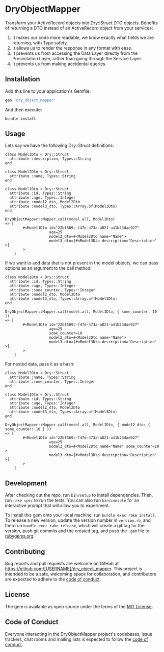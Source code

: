 # DryObjectMapper

Transform your ActiveRecord objects into Dry::Struct DTO objects.
Benefits of returning a DTO instead of an ActiveRecord object from your services:
    
1. It makes our code more readable, we know exactly what fields we are returning, with Type safety.
2. It allows us to render the response in any format with ease. 
3. It prevents us from accessing the Data Layer directly from the Presentation Layer, rather than going through the 
Service Layer.
4. It prevents us from making accidental queries.

## Installation

Add this line to your application's Gemfile:

```ruby
gem 'dry_object_mapper'
```

And then execute:

    bundle install

## Usage

Lets say we have the following Dry::Struct definitions:

    class Model3Dto < Dry::Struct
      attribute :description, Types::String
    end

    class Model2Dto < Dry::Struct
      attribute :name, Types::String
    end

    class Model1Dto < Dry::Struct
      attribute :id, Types::String
      attribute :age, Types::Integer
      attribute :model2_dto, Model2Dto
      attribute :model3_dto, Types::Array.of(Model3Dto)
    end
    
    DryObjectMapper::Mapper.call(model.all, Model1Dto)
    => [
            #<Model1Dto id="22bf569c-f47e-473a-a821-a41b23dae927" 
                        age=25 
                        model2_dto=#<Model2Dto name="Name">
                        model3_dto=[#<Model3Dto description="Description" >]
            >
        ]

If we want to add data that is not present in the model objects, we can pass options as an argument to the call method:

    class Model1Dto < Dry::Struct
      attribute :id, Types::String
      attribute :age, Types::Integer
      attribute :some_counter, Types::Integer
      attribute :model2_dto, Model2Dto
      attribute :model3_dto, Types::Array.of(Model3Dto)
    end

    DryObjectMapper::Mapper.call(model.all, Model1Dto, { some_counter: 10 })
    => [
            #<Model1Dto id="22bf569c-f47e-473a-a821-a41b23dae927" 
                        age=25 
                        some_counter=10
                        model2_dto=#<Model2Dto name="Name">
                        model3_dto=[#<Model3Dto description="Description" >]
            >
        ]

For nested data, pass it as a hash:

    class Model2Dto < Dry::Struct
      attribute :name, Types::String
      attribute :some_counter, Types::Integer
    end

    class Model1Dto < Dry::Struct
      attribute :id, Types::String
      attribute :age, Types::Integer
      attribute :model2_dto, Model2Dto
      attribute :model3_dto, Types::Array.of(Model3Dto)
    end

    DryObjectMapper::Mapper.call(model.all, Model1Dto, { model2_dto: { some_counter: 10 } })
    => [
            #<Model1Dto id="22bf569c-f47e-473a-a821-a41b23dae927" 
                        age=25 
                        model2_dto=#<Model2Dto name="Name" some_counter=10 >
                        model3_dto=[#<Model3Dto description="Description" >]
            >
        ]

## Development

After checking out the repo, run `bin/setup` to install dependencies. Then, run `rake spec` to run the tests. You can also run `bin/console` for an interactive prompt that will allow you to experiment.

To install this gem onto your local machine, run `bundle exec rake install`. To release a new version, update the version number in `version.rb`, and then run `bundle exec rake release`, which will create a git tag for the version, push git commits and the created tag, and push the `.gem` file to [rubygems.org](https://rubygems.org).

## Contributing

Bug reports and pull requests are welcome on GitHub at https://github.com/[USERNAME]/dry_object_mapper. This project is intended to be a safe, welcoming space for collaboration, and contributors are expected to adhere to the [code of conduct](https://github.com/[USERNAME]/dry_object_mapper/blob/main/CODE_OF_CONDUCT.md).

## License

The gem is available as open source under the terms of the [MIT License](https://opensource.org/licenses/MIT).

## Code of Conduct

Everyone interacting in the DryObjectMapper project's codebases, issue trackers, chat rooms and mailing lists is expected to follow the [code of conduct](https://github.com/[USERNAME]/dry_object_mapper/blob/main/CODE_OF_CONDUCT.md).
